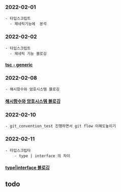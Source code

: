 ### 2022-02-01
    - 타입스크립트 
      - 제네릭기능에  분석
### 2022-02-02
    - 타입스크립트 
      - 제네릭 기능 블로깅
#### [tsc - generic](https://youngchang.tistory.com/entry/%ED%83%80%EC%9E%85%EC%8A%A4%ED%81%AC%EB%A6%BD%ED%8A%B8-generic 'tsc\ generic')
      
### 2022-02-08
    - 해시함수와 암호시스템 블로깅
#### [해시함수와 암호시스템 블로깅](https://youngchang.tistory.com/entry/%ED%95%B4%EC%8B%9C-%ED%95%A8%EC%88%98%EB%93%A4-%EC%86%8D%EB%8F%84-%EA%B7%B8-%EC%99%B8-%EC%95%94%ED%98%B8%EC%8B%9C%EC%8A%A4%ED%85%9C)
      
### 2022-02-10
    - git_convention_test 진행하면서 git flow 이해도높이기
      
### 2022-02-11
    - 타입스크립타
        - type | interface 의 차이
#### [type|interface 블로깅](https://youngchang.tistory.com/entry/%ED%83%80%EC%9E%85%EC%8A%A4%ED%81%AC%EB%A6%AC%ED%8A%B8-type-%EA%B3%BC-interface-%EC%9D%98-%EC%B0%A8%EC%9D%B4)      

## todo
